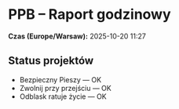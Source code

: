 # PPB – Raport godzinowy
**Czas (Europe/Warsaw):** 2025-10-20 11:27

## Status projektów
- Bezpieczny Pieszy — OK
- Zwolnij przy przejściu — OK
- Odblask ratuje życie — OK

